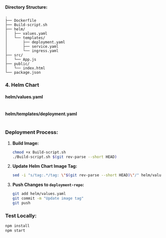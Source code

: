 **Directory Structure:**
```
.
├── Dockerfile
├── Build-script.sh
├── helm/
│   ├── values.yaml
│   └── templates/
│       ├── deployment.yaml
│       ├── service.yaml
│       └── ingress.yaml
├── src/
│   └── App.js
├── public/
│   └── index.html
└── package.json
```

### 4. **Helm Chart**

#### **helm/values.yaml**
```yaml

```

#### **helm/templates/deployment.yaml**
```yaml

```



### **Deployment Process:**
1. **Build Image:**
   ```bash
   chmod +x Build-script.sh
   ./Build-script.sh $(git rev-parse --short HEAD)
   ```

2. **Update Helm Chart Image Tag:**
   ```bash
   sed -i "s/tag:.*/tag: \"$(git rev-parse --short HEAD)\"/" helm/values.yaml
   ```

3. **Push Changes to `deployment-repo`:**
   ```bash
   git add helm/values.yaml
   git commit -m "Update image tag"
   git push
   ```

### **Test Locally:**
```bash
npm install
npm start
```